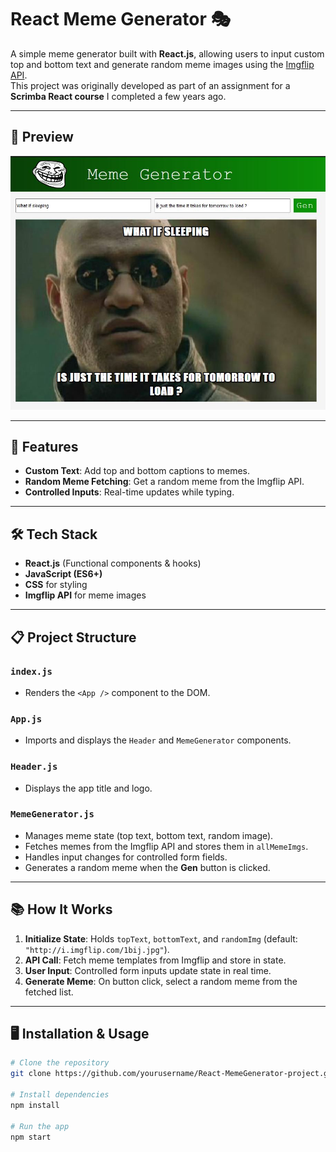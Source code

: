 # React Meme Generator 🎭  

A simple meme generator built with **React.js**, allowing users to input custom top and bottom text and generate random meme images using the [Imgflip API](https://api.imgflip.com/get_memes).  
This project was originally developed as part of an assignment for a **Scrimba React course** I completed a few years ago.

---

## 📸 Preview  
![Sample Meme](Image_Sample.JPG)  

---

## 🚀 Features  
- **Custom Text**: Add top and bottom captions to memes.  
- **Random Meme Fetching**: Get a random meme from the Imgflip API.  
- **Controlled Inputs**: Real-time updates while typing.  

---

## 🛠️ Tech Stack  
- **React.js** (Functional components & hooks)  
- **JavaScript (ES6+)**  
- **CSS** for styling  
- **Imgflip API** for meme images  

---

## 📋 Project Structure  

### `index.js`  
- Renders the `<App />` component to the DOM.  

### `App.js`  
- Imports and displays the `Header` and `MemeGenerator` components.  

### `Header.js`  
- Displays the app title and logo.  

### `MemeGenerator.js`  
- Manages meme state (top text, bottom text, random image).  
- Fetches memes from the Imgflip API and stores them in `allMemeImgs`.  
- Handles input changes for controlled form fields.  
- Generates a random meme when the **Gen** button is clicked.  

---

## 📚 How It Works  
1. **Initialize State**: Holds `topText`, `bottomText`, and `randomImg` (default: `"http://i.imgflip.com/1bij.jpg"`).  
2. **API Call**: Fetch meme templates from Imgflip and store in state.  
3. **User Input**: Controlled form inputs update state in real time.  
4. **Generate Meme**: On button click, select a random meme from the fetched list.  

---

## 🖥️ Installation & Usage  
```bash
# Clone the repository
git clone https://github.com/yourusername/React-MemeGenerator-project.git

# Install dependencies
npm install

# Run the app
npm start
